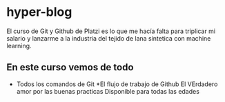 # hyper-blog
El curso de Git y Github de Platzi es lo que me hacía falta para triplicar mi salario y lanzarme a la industria del tejido de lana sintetica con machine learning.

## En este curso vemos de todo
* Todos los comandos de Git
*El flujo de trabajo de Github
El VErdadero amor por las buenas practicas
Disponible para todas las edades